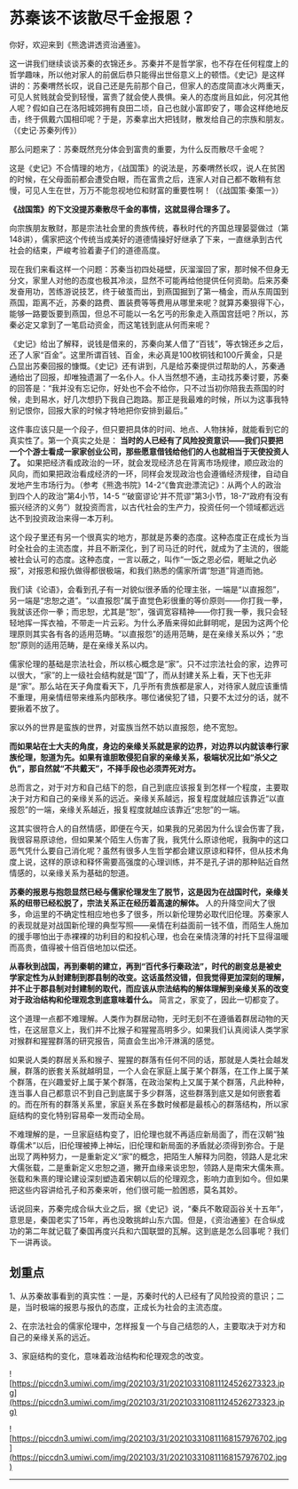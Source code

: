 # 苏秦该不该散尽千金报恩？

你好，欢迎来到《熊逸讲透资治通鉴》。

这一讲我们继续谈谈苏秦的衣锦还乡。苏秦并不是哲学家，也不存在任何程度上的哲学趣味，所以他对家人的前倨后恭只能得出世俗意义上的顿悟。《史记》是这样讲的：苏秦喟然长叹，说自己还是先前那个自己，但家人的态度简直冰火两重天，可见人贫贱就会受到轻慢，富贵了就会使人畏惧。亲人的态度尚且如此，何况其他人呢？假如自己在洛阳城郊拥有良田二顷，自己也就小富即安了，哪会这样绝地反击，终于佩戴六国相印呢？于是，苏秦拿出大把钱财，散发给自己的宗族和朋友。（《史记·苏秦列传》）

那么问题来了：苏秦既然充分体会到富贵的重要，为什么反而散尽千金呢？

这是《史记》不合情理的地方，《战国策》的说法是，苏秦喟然长叹，说人在贫困的时候，在父母面前都会遭受白眼，而在富贵之后，连家人对自己都不敢稍有怠慢，可见人生在世，万万不能忽视地位和财富的重要性啊！（《战国策·秦策一》）

 **《战国策》的下文没提苏秦散尽千金的事情，这就显得合理多了。**

向宗族朋友散财，那是宗法社会里的贵族传统，春秋时代的齐国总理晏婴做过（第148讲），儒家把这个传统当成美好的道德情操好好继承了下来，一直继承到古代社会的结束，严峻考验着妻子们的道德高度。

现在我们来看这样一个问题：苏秦当初四处碰壁，灰溜溜回了家，那时候不但身无分文，家里人对他的态度也极其冷淡，显然不可能再给他提供任何资助。后来苏秦发奋用功，苦练游说技艺，终于破茧而出，到燕国掘到了第一桶金，而从东周国到燕国，距离不近，苏秦的路费、置装费等等费用从哪里来呢？就算苏秦狠得下心，能够一路要饭要到燕国，但总不可能以一名乞丐的形象走入燕国宫廷吧？所以，苏秦必定又拿到了一笔启动资金，而这笔钱到底从何而来呢？

《史记》给出了解释，说钱是借来的，苏秦向某人借了“百钱”，等衣锦还乡之后，还了人家“百金”。这里所谓百钱、百金，未必真是100枚铜钱和100斤黄金，只是凸显出苏秦回报的慷慨。《史记》还有讲到，凡是给苏秦提供过帮助的人，苏秦通通给出了回报，却唯独遗漏了一名仆人。仆人当然想不通，主动找苏秦讨要，苏秦的回答是：“我并没有忘记你，好处也不会不给你，只不过当初你陪我去燕国的时候，走到易水，好几次想扔下我自己跑路。那正是我最难的时候，所以为这事我特别记恨你，回报大家的时候才特地把你安排到最后。”

这件事应该只是一个段子，但只要把具体的时间、地点、人物抹掉，就能看到它的真实性了。第一个真实之处是： **当时的人已经有了风险投资意识——我们只要把一个个游士看成一家家创业公司，那些愿意借钱给他们的人也就相当于天使投资人了。** 如果把经济看成政治的一环，就会发现经济总在背离市场规律，顺应政治的风向，而如果把政治看成经济的一环，同样会发现政治也会遵循经济规律，自动自发地产生市场行为。（参考《熊逸书院》14-2“《鲁宾逊漂流记》：从两个人的政治到四个人的政治”第4小节，14-5 “‘破窗谬论’并不荒谬”第3小节，18-7“政府有没有振兴经济的义务”）就投资而言，以古代社会的生产力，投资任何一个领域都远远达不到投资政治来得一本万利。

这个段子里还有另一个很真实的地方，那就是苏秦的态度。这种态度正在成长为当时全社会的主流态度，并且不断深化，到了司马迁的时代，就成为了主流的，很能被社会认可的态度。这种态度，一言以蔽之，叫作“一饭之恩必偿，睚眦之仇必报”，对报恩和报仇做得都很极端，和我们熟悉的儒家所谓“恕道”背道而驰。

我们读《论语》，会看到孔子有一对貌似很矛盾的伦理主张，一端是“以直报怨”，另一端是“忠恕之道”。“以直报怨”属于直觉色彩很重的等价原则——你打我一拳，我就该还你一拳；而忠恕，尤其是“恕”，强调宽容精神——你打我一拳，我只会轻轻地挥一挥衣袖，不带走一片云彩。为什么矛盾来得如此鲜明呢，是因为这两个伦理原则其实各有各的适用范畴。“以直报怨”的适用范畴，是在亲缘关系以外；“忠恕”原则的适用范畴，是在亲缘关系以内。

儒家伦理的基础是宗法社会，所以核心概念是“家”。只不过宗法社会的家，边界可以很大，“家”的上一级社会结构就是“国”了，而从封建关系上看，天下也无非是“家”。那么站在天子角度看天下，几乎所有贵族都是家人，对待家人就应该重情不重理，用亲情纽带来维系内部秩序。哪位诸侯犯了错，只要不太过分的话，就不要揪着不放了。

家以外的世界是蛮族的世界，对蛮族当然不妨以直报怨，绝不宽恕。

 **而如果站在士大夫的角度，身边的亲缘关系就是家的边界，对边界以内就该奉行家族伦理，恕道为先。如果有谁胆敢侵犯自家的亲缘关系，极端状况比如“杀父之仇”，那自然就“不共戴天”，不择手段也必须弄死对方。**

总而言之，对于对方和自己结下的怨，自己到底应该报复到怎样一个程度，主要取决于对方和自己的亲缘关系的远近。亲缘关系越远，报复程度就越应该靠近“以直报怨”的一端，亲缘关系越近，报复程度就越应该靠近“忠恕”的一端。

这其实很符合人的自然情感，即便在今天，如果我的兄弟因为什么误会伤害了我，我很容易原谅他，但如果某个陌生人伤害了我，我凭什么原谅他呢，我胸中的这口恶气凭什么要自己消化呢？虽然有很多人生哲学都会建议原谅和释怀，但从技术角度上说，这样的原谅和释怀需要高强度的心理训练，并不是孔子讲的那种贴近自然情感的，以亲缘关系为基础的恕道。

 **苏秦的报恩与抱怨显然已经与儒家伦理发生了脱节，这是因为在战国时代，亲缘关系的纽带已经松脱了，宗法关系正在经历着高速的解体。** 人的升降空间大了很多，命运里的不确定性相应地也多了很多，所以新伦理势必取代旧伦理。苏秦家人的表现就是对战国新伦理的典型写照——亲情在利益面前一钱不值，而陌生人施加的援手哪怕出于赤裸裸的功利目的和投机心理，也会在亲情浇薄的衬托下显得温暖而高贵，值得被十倍百倍地加以偿还。

 **从春秋到战国，再到秦朝的建立，再到“百代多行秦政法”，时代的剧变总是被史学家定性为从封建制到郡县制的改变。这话虽然没错，但我觉得更加深刻的理解，并不止于郡县制对封建制的取代，而应该从宗法结构的解体理解到亲缘关系的改变对于政治结构和伦理观念到底意味着什么。** 简言之，家变了，因此一切都变了。

这个道理一点都不难理解。人类作为群居动物，无时无刻不在遵循着群居动物的天性，在这层意义上，我们并不比猴子和猩猩高明多少。如果我们认真阅读人类学家对猴群和猩猩群落的研究报告，简直会生出冷汗淋漓的感觉。

如果说人类的群居关系和猴子、猩猩的群落有任何不同的话，那就是人类社会越发展，群落的嵌套关系就越明显，一个人会在家庭上属于某个群落，在工作上属于某个群落，在兴趣爱好上属于某个群落，在政治架构上又属于某个群落，凡此种种，连当事人自己都意识不到自己到底属于多少群落，这些群落到底又是如何嵌套着的。而在所有的群落关系里，家庭关系在多数时候都是最核心的群落结构，所以家庭结构的变化特别容易牵一发而动全局。

不难理解的是，一旦家庭结构变了，旧伦理也就不再适应新局面了，而在汉朝“独尊儒术”以后，旧伦理被捧上神坛，旧伦理和新局面的矛盾就必须得到弥合。于是出现了两种努力，一是重新定义“家”的概念，把陌生人解释为同胞，领路人是北宋大儒张载，二是重新定义忠恕之道，撇开血缘来谈忠恕，领路人是南宋大儒朱熹。张载和朱熹的理论建设深刻塑造着宋朝以后的伦理观念，影响力直到如今。但如果把这些内容讲给孔子和苏秦来听，他们很可能一脸困惑，莫名其妙。

话说回来，苏秦完成合纵大业之后，据《史记》说，“秦兵不敢窥函谷关十五年”，意思是，秦国老实了15年，再也没敢挑衅山东六国。但是，《资治通鉴》在合纵成功的第二年就记载了秦国再度兴兵和六国联盟的瓦解。这到底是怎么回事呢？我们下一讲再谈。

## 划重点

1、从苏秦故事看到的真实性：一是，苏秦时代的人已经有了风险投资的意识；二是，当时极端的报恩与报仇的态度，正成长为社会的主流态度。

2、在宗法社会的儒家伦理中，怎样报复一个与自己结怨的人，主要取决于对方和自己的亲缘关系的远近。

3、家庭结构的变化，意味着政治结构和伦理观念的改变。

![https://piccdn3.umiwi.com/img/202103/31/202103310811124526273323.jpg](https://piccdn3.umiwi.com/img/202103/31/202103310811124526273323.jpg)

![https://piccdn3.umiwi.com/img/202103/31/202103310811168157976702.jpg](https://piccdn3.umiwi.com/img/202103/31/202103310811168157976702.jpg)

---
